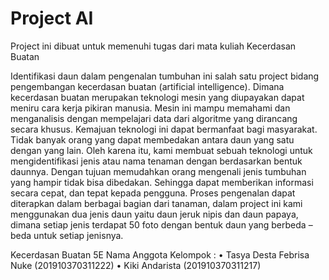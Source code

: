 # Project AI
Project ini dibuat untuk memenuhi tugas dari mata kuliah Kecerdasan Buatan

Identifikasi daun dalam pengenalan tumbuhan ini salah satu project bidang pengembangan kecerdasan buatan (artificial intelligence). Dimana kecerdasan buatan merupakan teknologi mesin yang diupayakan dapat meniru cara kerja pikiran manusia. Mesin ini mampu memahami dan menganalisis dengan mempelajari data dari algoritme yang dirancang secara khusus. Kemajuan teknologi ini dapat bermanfaat bagi masyarakat. Tidak banyak orang yang dapat membedakan antara daun yang satu dengan yang lain. Oleh karena itu, kami membuat sebuah teknologi untuk mengidentifikasi jenis atau nama tenaman dengan berdasarkan bentuk daunnya. Dengan tujuan memudahkan orang mengenali jenis tumbuhan yang hampir tidak bisa dibedakan. Sehingga dapat memberikan informasi secara cepat, dan tepat kepada pengguna.  Proses pengenalan dapat diterapkan dalam berbagai bagian dari tanaman, dalam project ini kami menggunakan dua jenis daun yaitu daun jeruk nipis dan daun papaya, dimana setiap jenis terdapat 50 foto dengan bentuk daun yang berbeda – beda untuk setiap jenisnya.

Kecerdasan Buatan 5E Nama Anggota Kelompok : 
•	Tasya Desta Febrisa Nuke (201910370311222)
•	Kiki Andarista (201910370311217)
